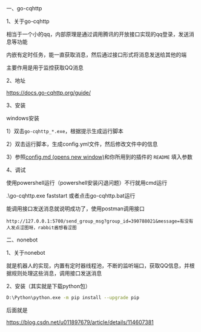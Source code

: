 一、go-cqhttp

1、关于go-cqhttp

相当于一个小的qq，内部原理是通过调用腾讯的开放接口实现的qq登录，发送消息等功能

内嵌有定时任务，能一直获取消息，然后通过接口形式将消息发送给其他的端

主要作用是用于监控获取QQ消息



2、地址

https://docs.go-cqhttp.org/guide/



3、安装

windows安装

1）双击`go-cqhttp_*.exe`，根据提示生成运行脚本

2）双击运行脚本，生成config.yml文件，然后修改文件中的信息

3）参照[config.md (opens new window)](https://github.com/Mrs4s/go-cqhttp/blob/master/docs/config.md)和你所用到的插件的 `README` 填入参数



4、调试

使用powershell运行（powershell安装闪退问题）不行就用cmd运行

.\go-cqhttp.exe faststart 或者点击go-cqhttp.bat运行

能调用接口发送消息就说明成功了，使用postman调用接口

```http
http://127.0.0.1:5700/send_group_msg?group_id=390788021&message=有没有人发点涩图呀，rabbit酱想看涩图
```



二、nonebot

1、关于nonebot

就是机器人的实现，内置有定时器线程池，不断的监听端口，获取QQ信息，并根据规则处理这些消息，调用接口发送消息

2、安装（其实就是下载python包）

```bash
D:\Python\python.exe -m pip install --upgrade pip
```

后面就是







https://blog.csdn.net/u011897679/article/details/114607381